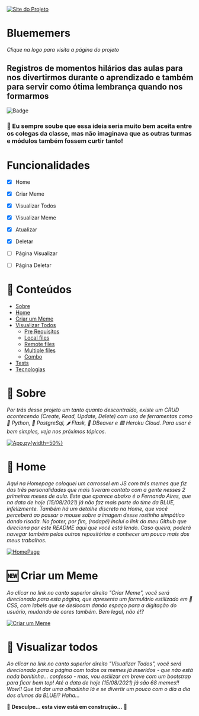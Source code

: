[![Site do Projeto](https://i.imgur.com/5U1yeQ0.png)](https://bluememers.herokuapp.com/)
# Bluememers
*Clique na logo para visita a página do projeto*
## Registros de momentos hilários das aulas para nos divertirmos durante o aprendizado e também para servir como ótima lembrança quando nos formarmos 

![Badge](https://img.shields.io/date/1630014400)

### 🥳 Eu sempre soube que essa ideia seria muito bem aceita entre os colegas da classe, mas não imaginava que as outras turmas e módulos também fossem curtir tanto!

# Funcionalidades

- [x] Home
- [x] Criar Meme 
- [x] Visualizar Todos
- [x] Visualizar Meme
- [X] Atualizar
- [x] Deletar
- [ ] Página Visualizar
- [ ] Página Deletar


:memo: Conteúdos
=================
<!--ts-->
   * [Sobre](#Sobre)
   * [Home](#Home)
   * [Criar um Meme](#Create)
   * [Visualizar Todos](#Read-All)
      * [Pre Requisitos](#pre-requisitos)
      * [Local files](#local-files)
      * [Remote files](#remote-files)
      * [Multiple files](#multiple-files)
      * [Combo](#combo)
   * [Tests](#testes)
   * [Tecnologias](#tecnologias)
<!--te-->

# 🎉 Sobre <a name="Sobre"></a>
*Por trás desse projeto um tanto quanto descontraído, existe um CRUD acontecendo (Create, Read, Update, Delete) com uso de ferramentas como 🐍 Python, 🐘 PostgreSql, 🌶️ Flask, 🐻 DBeaver e 🟪 Heroku Cloud. Para usar é bem simples, veja nos próximos tópicos.*

[![App.py](https://i.imgur.com/4iKJkDE.png){width=50%}](https://github.com/GHEPT/ProjCRUD_Mod2#readme)

# 🤩 Home <a name="Home"></a>
*Aqui na Homepage coloquei um carrossel em JS com três memes que fiz das três personalidades que mais tiveram contato com a gente nesses 2 primeiros meses de aula. Este que aparece abaixo é o Fernando Aires, que na data de hoje (15/08/2021) já não faz mais parte do time da BLUE, infelizmente. Também há um detalhe discreto na Home, que você perceberá ao passar o mouse sobre a imagem desse rostinho simpático dando risada.*
*No footer, por fim, (rodapé) incluí o link do meu Github que direciona par este README aqui que você está lendo. Caso queira, poderá navegar também pelos outros repositórios e conhecer um pouco mais dos meus trabalhos.*

[![HomePage](https://i.imgur.com/T5uZ1qM.png)](https://github.com/GHEPT/ProjCRUD_Mod2#readme)

# 🆕 Criar um Meme <a name="Create"></a>
*Ao clicar no link no canto superior direito "Criar Meme", você será direcionado para esta página, que apresenta um formulário estilizado em 🎨 CSS, com labels que se deslocam dando espaço para a digitação do usuário, mudando de cores também. Bem legal, não é!?*

[![Criar um Meme](https://i.imgur.com/e3uKjLN.png)](https://github.com/GHEPT/ProjCRUD_Mod2#readme)

# 👀 Visualizar todos <a name="Read-All"></a>
*Ao clicar no link no canto superior direito "Visualizar Todos", você será direcionado para a página com todos os memes já inseridos - que não está nada bonitinha... confesso - mas, vou estilizar em breve com um bootstrap para ficar bem top! Até a data de hoje (15/08/2021) já são 68 memes!! Wow!! Que tal dar uma olhadinha lá e se divertir um pouco com o dia a dia dos alunos da BLUE!? Haha...*

🚧 **Desculpe... esta view está em construção...** 🚧




